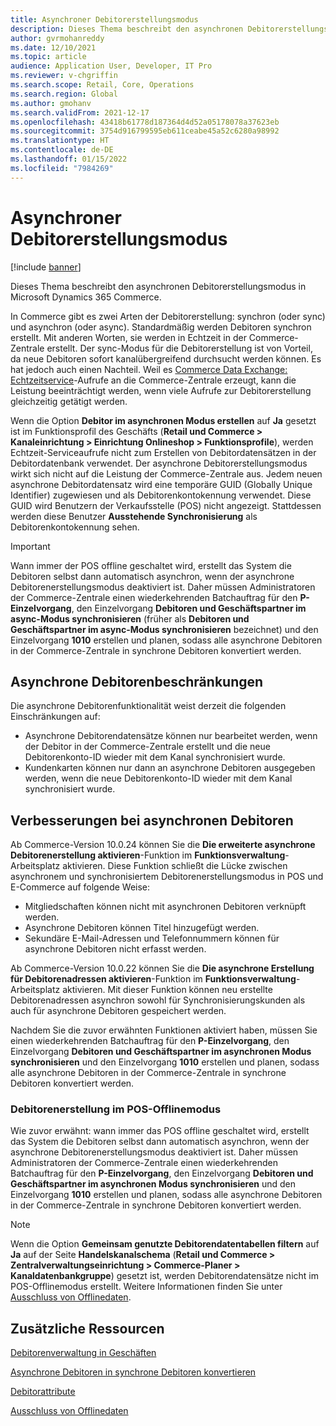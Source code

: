 ```yaml
---
title: Asynchroner Debitorerstellungsmodus
description: Dieses Thema beschreibt den asynchronen Debitorerstellungsmodus in Microsoft Dynamics 365 Commerce.
author: gvrmohanreddy
ms.date: 12/10/2021
ms.topic: article
audience: Application User, Developer, IT Pro
ms.reviewer: v-chgriffin
ms.search.scope: Retail, Core, Operations
ms.search.region: Global
ms.author: gmohanv
ms.search.validFrom: 2021-12-17
ms.openlocfilehash: 43418b61778d187364d4d52a05178078a37623eb
ms.sourcegitcommit: 3754d916799595eb611ceabe45a52c6280a98992
ms.translationtype: HT
ms.contentlocale: de-DE
ms.lasthandoff: 01/15/2022
ms.locfileid: "7984269"
---
```

# <a name="asynchronous-customer-creation-mode"></a>Asynchroner Debitorerstellungsmodus

[!include [banner](includes/banner.md)]

Dieses Thema beschreibt den asynchronen Debitorerstellungsmodus in Microsoft Dynamics 365 Commerce.

In Commerce gibt es zwei Arten der Debitorerstellung: synchron (oder sync) und asynchron (oder async). Standardmäßig werden Debitoren synchron erstellt. Mit anderen Worten, sie werden in Echtzeit in der Commerce-Zentrale erstellt. Der sync-Modus für die Debitorerstellung ist von Vorteil, da neue Debitoren sofort kanalübergreifend durchsucht werden können. Es hat jedoch auch einen Nachteil. Weil es [Commerce Data Exchange: Echtzeitservice](dev-itpro/define-retail-channel-communications-cdx.md#realtime-service)-Aufrufe an die Commerce-Zentrale erzeugt, kann die Leistung beeinträchtigt werden, wenn viele Aufrufe zur Debitorerstellung gleichzeitig getätigt werden.

Wenn die Option **Debitor im asynchronen Modus erstellen** auf **Ja** gesetzt ist im Funktionsprofil des Geschäfts (**Retail und Commerce \> Kanaleinrichtung \> Einrichtung Onlineshop \> Funktionsprofile**), werden Echtzeit-Serviceaufrufe nicht zum Erstellen von Debitordatensätzen in der Debitordatenbank verwendet. Der asynchrone Debitorerstellungsmodus wirkt sich nicht auf die Leistung der Commerce-Zentrale aus. Jedem neuen asynchrone Debitordatensatz wird eine temporäre GUID (Globally Unique Identifier) zugewiesen und als Debitorenkontokennung verwendet. Diese GUID wird Benutzern der Verkaufsstelle (POS) nicht angezeigt. Stattdessen werden diese Benutzer **Ausstehende Synchronisierung** als Debitorenkontokennung sehen.

> [!IMPORTANT]
> Wann immer der POS offline geschaltet wird, erstellt das System die Debitoren selbst dann automatisch asynchron, wenn der asynchrone Debitorenerstellungsmodus deaktiviert ist. Daher müssen Administratoren der Commerce-Zentrale einen wiederkehrenden Batchauftrag für den **P-Einzelvorgang**, den Einzelvorgang **Debitoren und Geschäftspartner im async-Modus synchronisieren** (früher als **Debitoren und Geschäftspartner im async-Modus synchronisieren** bezeichnet) und den Einzelvorgang **1010** erstellen und planen, sodass alle asynchrone Debitoren in der Commerce-Zentrale in synchrone Debitoren konvertiert werden.

## <a name="async-customer-limitations"></a>Asynchrone Debitorenbeschränkungen

Die asynchrone Debitorenfunktionalität weist derzeit die folgenden Einschränkungen auf:

- Asynchrone Debitorendatensätze können nur bearbeitet werden, wenn der Debitor in der Commerce-Zentrale erstellt und die neue Debitorenkonto-ID wieder mit dem Kanal synchronisiert wurde.
- Kundenkarten können nur dann an asynchrone Debitoren ausgegeben werden, wenn die neue Debitorenkonto-ID wieder mit dem Kanal synchronisiert wurde.

## <a name="async-customer-enhancements"></a>Verbesserungen bei asynchronen Debitoren

Ab Commerce-Version 10.0.24 können Sie die **Die erweiterte asynchrone Debitorenerstellung aktivieren**-Funktion im **Funktionsverwaltung**-Arbeitsplatz aktivieren. Diese Funktion schließt die Lücke zwischen asynchronem und synchronisiertem Debitorenerstellungsmodus in POS und E-Commerce auf folgende Weise:

- Mitgliedschaften können nicht mit asynchronen Debitoren verknüpft werden.
- Asynchrone Debitoren können Titel hinzugefügt werden.
- Sekundäre E-Mail-Adressen und Telefonnummern können für asynchrone Debitoren nicht erfasst werden.

Ab Commerce-Version 10.0.22 können Sie die **Die asynchrone Erstellung für Debitorenadressen aktivieren**-Funktion im **Funktionsverwaltung**-Arbeitsplatz aktivieren. Mit dieser Funktion können neu erstellte Debitorenadressen asynchron sowohl für Synchronisierungskunden als auch für asynchrone Debitoren gespeichert werden.

Nachdem Sie die zuvor erwähnten Funktionen aktiviert haben, müssen Sie einen wiederkehrenden Batchauftrag für den **P-Einzelvorgang**, den Einzelvorgang **Debitoren und Geschäftspartner im asynchronen Modus synchronisieren** und den Einzelvorgang **1010** erstellen und planen, sodass alle asynchrone Debitoren in der Commerce-Zentrale in synchrone Debitoren konvertiert werden.

### <a name="customer-creation-in-pos-offline-mode"></a>Debitorenerstellung im POS-Offlinemodus

Wie zuvor erwähnt: wann immer das POS offline geschaltet wird, erstellt das System die Debitoren selbst dann automatisch asynchron, wenn der asynchrone Debitorenerstellungsmodus deaktiviert ist. Daher müssen Administratoren der Commerce-Zentrale einen wiederkehrenden Batchauftrag für den **P-Einzelvorgang**, den Einzelvorgang **Debitoren und Geschäftspartner im asynchronen Modus synchronisieren** und den Einzelvorgang **1010** erstellen und planen, sodass alle asynchrone Debitoren in der Commerce-Zentrale in synchrone Debitoren konvertiert werden.

> [!NOTE]
> Wenn die Option **Gemeinsam genutzte Debitorendatentabellen filtern** auf **Ja** auf der Seite **Handelskanalschema** (**Retail und Commerce \> Zentralverwaltungseinrichtung \> Commerce-Planer \> Kanaldatenbankgruppe**) gesetzt ist, werden Debitorendatensätze nicht im POS-Offlinemodus erstellt. Weitere Informationen finden Sie unter [Ausschluss von Offlinedaten](dev-itpro/implementation-considerations-cdx.md#offline-data-exclusion).

## <a name="additional-resources"></a>Zusätzliche Ressourcen

[Debitorenverwaltung in Geschäften](customer-mgmt-stores.md)

[Asynchrone Debitoren in synchrone Debitoren konvertieren](convert-async-to-sync.md)

[Debitorattribute](dev-itpro/customer-attributes.md)

[Ausschluss von Offlinedaten](dev-itpro/implementation-considerations-cdx.md#offline-data-exclusion)
